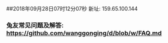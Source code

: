 ##2018年09月28日07时12分07秒 新址: 159.65.100.144
### 兔友常见问题及解答: https://github.com/wanggonging/d/blob/w/FAQ.md
